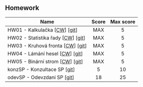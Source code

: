 ## Homework
| Name​                                                                                                                       | Score | Max score |
| --------------------------------------------------------------------------------------------------------------------------- | :---: | :-------: |
| HW01 - Kalkulačka [[CW](https://cw.fel.cvut.cz/wiki/courses/b0b36pjv/hw/01 "Assignment instruction")] [[git](hw/hw1/)]      |  MAX  |     5     |
| HW02 - Statistika řady [[CW](https://cw.fel.cvut.cz/wiki/courses/b0b36pjv/hw/02 "Assignment instruction")] [[git](hw/hw2/)] |  MAX  |     5     |
| HW03 - Kruhová fronta [[CW](https://cw.fel.cvut.cz/wiki/courses/b0b36pjv/hw/03 "Assignment instruction")] [[git](hw/hw3/)]  |  MAX  |     5     |
| HW04 - Lámání hesel [[CW](https://cw.fel.cvut.cz/wiki/courses/b0b36pjv/hw/04 "Assignment instruction")] [[git](hw/hw4/)]    |  MAX  |     5     |
| HW05 - Binární strom [[CW](https://cw.fel.cvut.cz/wiki/courses/b0b36pjv/hw/05 "Assignment instruction")] [[git](hw/hw5/)]   |  MAX  |     5     |
| konzSP - Konzultace SP [[git](https://github.com/ezvezdov/Java-Chess)]                                                      |   5   |    10     |
| odevSP - Odevzdani SP [[git](https://github.com/ezvezdov/Java-Chess)]                                                       |  18   |    25     |
